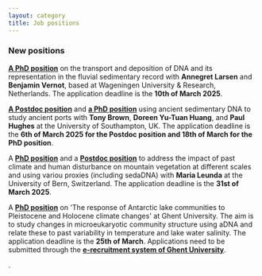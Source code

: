```yaml
---
layout: category
title: Job positions
---
```


<div class="section">
<div class="intro">
<h3 class="section-title underline">New positions</h3>  

  
<p><a href="https://www.wur.nl/nl/vacature/phd-position-sedimentary-ancient-dna-sedadna-as-a-robust-tool-for-river-science.htm" target="_blank"><b>A PhD position</b></a> on the transport and deposition of DNA and its representation in the fluvial sedimentary record with <b>Annegret Larsen</b> and <b>Benjamin Vernot</b>, based at Wageningen University & Research, Netherlands. The application deadline is the <b>10th of March 2025</b>.</p>

<p><a href="https://jobs.soton.ac.uk/Vacancy.aspx?ref=3002725WR" target="_blank"><b>A Postdoc position</b></a> and <a href="https://www.findaphd.com/phds/project/the-palaeoecology-and-sedadna-of-ancient-ports/?p181593" target="_blank"><b>a PhD position</b></a> using ancient sedimentary DNA to study ancient ports with <b>Tony Brown</b>, <b>Doreen Yu-Tuan Huang</b>, and <b>Paul Hughes</b> at the University of Southampton, UK. The application deadline is the <b>6th of March 2025 for the Postdoc position and 18th of March for the PhD position</b>.</p>

<p>A <a href="https://euraxess.ec.europa.eu/jobs/314957" target="_blank"><b>PhD position</b></a> and a <a href="https://euraxess.ec.europa.eu/jobs/314958" target="_blank"><b>Postdoc position</b></a> to address the impact of past climate and human disturbance on mountain vegetation at different scales and using variou proxies (including sedaDNA) with <b>Maria Leunda</b> at the University of Bern, Switzerland. The application deadline is the <b>31st of March 2025</b>.</p>


<p>A <a href="https://jobs.ugent.be/job/Ghent-Assistant-department-Biology-9000/814251702/" target="_blank"><b>PhD position</b></a> on 'The response of Antarctic lake communities to Pleistocene and Holocene climate changes' at Ghent University. The aim is to study changes in microeukaryotic community structure using aDNA and relate these to past variability in temperature and lake water salinity. The application deadline is the <b>25th of March</b>. Applications need to be submitted through the 
<a href="https://jobs.ugent.be/job/Ghent-Assistant-department-Biology-9000/814251702/" target="_blank"><b>e-recruitment system of Ghent University</b></a>.</p>
  
  
  
  . 


